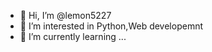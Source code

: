 - 👋 Hi, I’m @lemon5227
- 👀 I’m interested in Python,Web developemnt
- 🌱 I’m currently learning ...

<!---
lemon5227/lemon5227 is a ✨ special ✨ repository because its `README.md` (this file) appears on your GitHub profile.
You can click the Preview link to take a look at your changes.
--->

